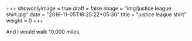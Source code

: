 +++
showonlyimage = true
draft = false
image = "img/justice league shirt.jpg"
date = "2016-11-05T18:25:22+05:30"
title = "justice league shirt"
weight = 0
+++

And I would walk 10,000 miles.


